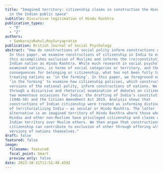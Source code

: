 ```yaml
---
title: "Imagined territory: citizenship claims in construction the Hindu Rashtra
  in the Indian public space"
subtitle: Discursive legitimation of Hindu Rashtra
publication_types:
  - "0"
  - "2"
authors:
  - SambarajuRahul;RoySuryapratim
publication: British Journal of Social Psychology
abstract: "How do constructions of social polity inform constructions of nation?
  In this paper, we examine constructions of citizenship in India to examine how
  this accomplishes exclusion of Muslims and informs the (re)constitution of the
  Indian nation as Hindu Rashtra. While much research in social psychology has
  examined nations, in terms of social categories or territory, and their
  consequences for belonging or citizenship, what has not been fully taken-up is
  treating nations as ‘in the forming’. In this paper, we foreground nations as
  ‘in the forming’ to examine how citizenship policies, which construct various
  versions of the national polity, inform constructions of nations. We do so
  through a discursive and rhetorical examination of debates on citizenship at
  two momentous occasions for India: the drafting of India’s constitution
  (1946-50) and the Citizen Amendment Act 2019. Analysis shows that
  constructions of Indian citizenship were treated as informing distinct forms
  of territorializing India – as secular or Hindu Rashtra. The latter
  alternative is an imagined territory of Hindu Rasthra where those who are
  Hindus and other non-Muslims have privileged citizenship and claims over
  Indian territory over Muslim others. We then argue that constructions of
  citizenship can contribute to exclusion of other through offering alternative
  versions of nations themselves."
draft: false
featured: false
image:
  filename: featured
  focal_point: Smart
  preview_only: false
date: 2023-10-31T11:52:48.459Z
---
```


